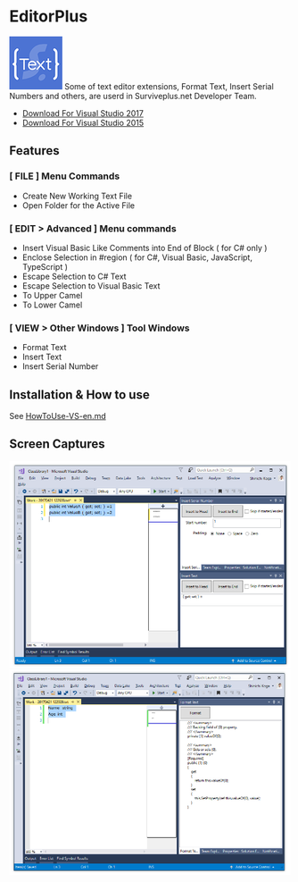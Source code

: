 # EditorPlus
![EditorPlus](ResourceSources/EditorPlus-95.png)
Some of text editor extensions, Format Text, Insert Serial Numbers and others, are userd in Surviveplus.net Developer Team.

- [Download For Visual Studio 2017](https://marketplace.visualstudio.com/items?itemName=SHIN-ICHIKOGA.EditorPlusforVisualStudio2017)
- [Download For Visual Studio 2015](https://marketplace.visualstudio.com/items?itemName=SHIN-ICHIKOGA.EditorPlus)

## Features
### [ FILE ] Menu Commands
- Create New Working Text File 
- Open Folder for the Active File 
### [ EDIT > Advanced ] Menu commands
- Insert Visual Basic Like Comments into End of Block ( for C# only ) 
- Enclose Selection in #region ( for C#, Visual Basic, JavaScript, TypeScript )
- Escape Selection to C# Text
- Escape Selection to Visual Basic Text 
- To Upper Camel
- To Lower Camel
### [ VIEW > Other Windows ] Tool Windows
- Format Text 
- Insert Text 
- Insert Serial Number 

## Installation & How to use
See [HowToUse-VS-en.md](HowToUse/HowToUse-VS-en.md)

## Screen Captures
![Insert Serial Number and Insert Text](HowToUse/images-VS-en/image7-4-mix.png)
![Format Text](HowToUse/images-VS-en/image5-2-InsertFormat.png)
